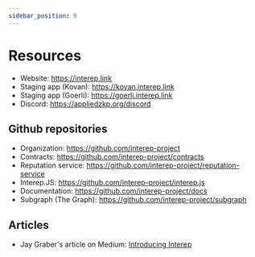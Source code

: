 ```yaml
---
sidebar_position: 9
---
```


# Resources

- Website: https://interep.link
- Staging app (Kovan): https://kovan.interep.link
- Staging app (Goerli): https://goerli.interep.link
- Discord: https://appliedzkp.org/discord

## Github repositories

-   Organization: https://github.com/interep-project
-   Contracts: https://github.com/interep-project/contracts
-   Reputation service: https://github.com/interep-project/reputation-service
-   Interep.JS: https://github.com/interep-project/interep.js
-   Documentation: https://github.com/interep-project/docs
-   Subgraph (The Graph): https://github.com/interep-project/subgraph

## Articles

-   Jay Graber's article on Medium: [Introducing Interep](https://jaygraber.medium.com/introducing-interrep-255d3f56682)
